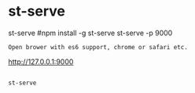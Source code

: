 # st-serve

 st-serve
 #npm install -g st-serve
 st-serve -p 9000
```
Open brower with es6 support, chrome or safari etc.

```
http://127.0.0.1:9000
```

st-serve
